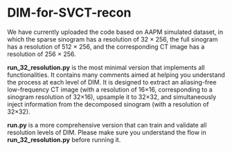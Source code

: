 # DIM-for-SVCT-recon



We have currently uploaded the code based on AAPM simulated dataset, in which the sparse sinogram has a resolution of 32 × 256, the full sinogram has a resolution of 512 × 256, and the corresponding CT image has a resolution of 256 × 256.

**run_32_resolution.py** is the most minimal version that implements all functionalities. It contains many comments aimed at helping you understand the process at each level of DIM. It is designed to extract an aliasing-free low-frequency CT image (with a resolution of 16×16, corresponding to a sinogram resolution of 32×16), upsample it to 32×32, and simultaneously inject information from the decomposed sinogram (with a resolution of 32×32).

**run.py** is a more comprehensive version that can train and validate all resolution levels of DIM. Please make sure you understand the flow in **run_32_resolution.py** before running it.
